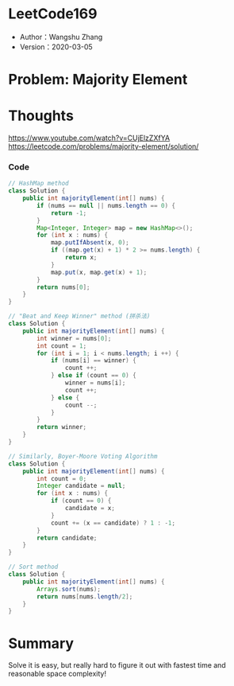 # LeetCode169

* Author：Wangshu Zhang
* Version：2020-03-05

# Problem: Majority Element

# Thoughts
https://www.youtube.com/watch?v=CUjElzZXfYA
https://leetcode.com/problems/majority-element/solution/

### Code
```Java
// HashMap method
class Solution {
    public int majorityElement(int[] nums) {
        if (nums == null || nums.length == 0) {
            return -1;
        }
        Map<Integer, Integer> map = new HashMap<>();
        for (int x : nums) {
            map.putIfAbsent(x, 0);
            if ((map.get(x) + 1) * 2 >= nums.length) {
                return x;
            }
            map.put(x, map.get(x) + 1);
        }
        return nums[0];
    }
}
```

```Java
// "Beat and Keep Winner" method (拼杀法)
class Solution {
    public int majorityElement(int[] nums) {
        int winner = nums[0];
        int count = 1;
        for (int i = 1; i < nums.length; i ++) {
            if (nums[i] == winner) {
                count ++;
            } else if (count == 0) {
                winner = nums[i];
                count ++;
            } else {
                count --;
            }
        }
        return winner;
    }
}

// Similarly, Boyer-Moore Voting Algorithm
class Solution {
    public int majorityElement(int[] nums) {
        int count = 0;
        Integer candidate = null;
        for (int x : nums) {
            if (count == 0) {
                candidate = x;
            }
            count += (x == candidate) ? 1 : -1;
        }
        return candidate;
    }
}

```

```Java
// Sort method
class Solution {
    public int majorityElement(int[] nums) {
        Arrays.sort(nums);
        return nums[nums.length/2];
    }
}
```


# Summary
Solve it is easy, but really hard to figure it out with fastest time and reasonable space complexity!
